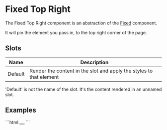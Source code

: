 # Fixed Top Right

The Fixed Top Right component is an abstraction of the [Fixed](../) component.

It will pin the element you pass in, to the top right corner of the page.

## Slots

| Name    | Description                                                                       |
|---------|-----------------------------------------------------------------------------------|
| Default | Render the content in the slot and apply the styles to that element               |

<Note>
<p>
    'Default' is not the name of the slot. It's the content rendered in an unnamed slot.
</p>
</Note>

## Examples
<CodeBlock>
```html
<fixed-top-right>
    <button></button>
</fixed-top-right>
```
</CodeBlock>
